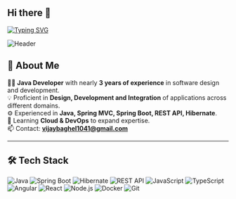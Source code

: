 ## Hi there 👋

<!--
**vijaybaghel1041/vijaybaghel1041** is a ✨ _special_ ✨ repository because its `README.md` (this file) appears on your GitHub profile.

Here are some ideas to get you started:

- 🔭 I’m currently working on ...
- 🌱 I’m currently learning ...
- 👯 I’m looking to collaborate on ...
- 🤔 I’m looking for help with ...
- 💬 Ask me about ...
- 📫 How to reach me: ...
- 😄 Pronouns: ...
- ⚡ Fun fact: ...
-->

<!-- Typing Animation -->
[![Typing SVG](https://readme-typing-svg.herokuapp.com?font=Fira+Code&size=28&duration=4000&pause=1000&color=0072FF&width=600&lines=Hi%2C+I'm+Vijay+Baghel+👋;Java+Developer+%7C+Spring+Boot+%7C+REST+API;Full-Stack+Developer+%7C+Open+Source+Enthusiast)](https://git.io/typing-svg)

<!-- Profile Banner -->
![Header](https://capsule-render.vercel.app/api?type=waving&color=0:00c6ff,100:0072ff&height=250&section=header&text=Welcome%20to%20my%20Profile!&fontSize=35&fontColor=fff&animation=fadeIn)

## 🚀 About Me
👨‍💻 **Java Developer** with nearly **3 years of experience** in software design and development.  
💡 Proficient in **Design, Development and Integration** of applications across different domains.  
⚙️ Experienced in **Java, Spring MVC, Spring Boot, REST API, Hibernate**.  
🌱 Learning **Cloud & DevOps** to expand expertise.  
📫 Contact: **vijaybaghel1041@gmail.com**

---

## 🛠️ Tech Stack
![Java](https://img.shields.io/badge/Java-ED8B00?logo=java&logoColor=white)
![Spring Boot](https://img.shields.io/badge/Spring%20Boot-6DB33F?logo=springboot&logoColor=white)
![Hibernate](https://img.shields.io/badge/Hibernate-59666C?logo=hibernate&logoColor=white)
![REST API](https://img.shields.io/badge/REST-API-orange)
![JavaScript](https://img.shields.io/badge/JavaScript-ES6+-yellow?logo=javascript&logoColor=white)
![TypeScript](https://img.shields.io/badge/TypeScript-blue?logo=typescript&logoColor=white)
![Angular](https://img.shields.io/badge/Angular-red?logo=angular&logoColor=white)
![React](https://img.shields.io/badge/React-blue?logo=react&logoColor=white)
![Node.js](https://img.shields.io/badge/Node.js-green?logo=node.js&logoColor=white)
![Docker](https://img.shields.io/badge/Docker-2496ED?logo=docker&logoColor=white)
![Git](https://img.shields.io)
